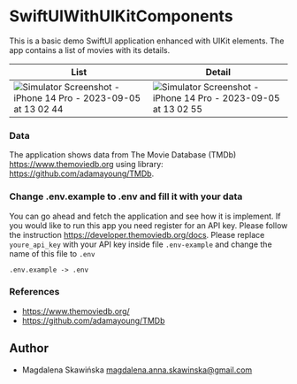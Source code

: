 # SwiftUIWithUIKitComponents
This is a basic demo SwiftUI application enhanced with UIKit elements. The app contains a list of movies with its details.

| List  | Detail |
| ------------- | ------------- |
| ![Simulator Screenshot - iPhone 14 Pro - 2023-09-05 at 13 02 44](https://github.com/kamag7/SwiftUIWithUIKitComponents/assets/6232568/404e8271-b1d9-4ad2-b543-a47c1c927694)  | ![Simulator Screenshot - iPhone 14 Pro - 2023-09-05 at 13 02 55](https://github.com/kamag7/SwiftUIWithUIKitComponents/assets/6232568/01659d5e-1682-4d8d-a32c-64be9703b40c) |

### Data
The application shows data from The Movie Database (TMDb) https://www.themoviedb.org  using library: https://github.com/adamayoung/TMDb.

### Change .env.example to .env and fill it with your data

You can go ahead and fetch the application and see how it is implement. If you would like to run this app you need register for an API key. Please follow the instruction https://developer.themoviedb.org/docs.
Please replace `youre_api_key` with your API key inside file `.env-example` and change the name of this file to `.env`

    .env.example -> .env

### References
* https://www.themoviedb.org/
* https://github.com/adamayoung/TMDb

Author
---------

* Magdalena Skawińska <magdalena.anna.skawinska@gmail.com>

